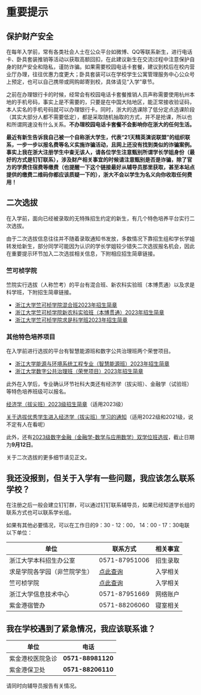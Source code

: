 <!-- 这是用来作为特别提示的信息，文件名称不动，但标题可以改动。 -->
# 重要提示

## 保护财产安全

在每年入学前，常有各类社会人士在公众平台如微博、QQ等联系新生，进行电话卡、卧具套装推销等活动以获取高额回扣，在此建议新生在交流过程中注意保护自身的财产安全和隐私，谨防诈骗。如果需要校园电话卡套餐，建议到校后在校内营业厅办理，往往优惠力度更大；卧具套装可以在学校学生公寓管理服务中心公众号上预定，也可以自己携带或网购邮寄到校，具体请见“入学”章节。

之前在办理银行卡的时候，经常会有校园电话卡套餐推销人员声称需要使用杭州本地的手机号码，事实上是不需要的，只要是在中国大陆地区，能正常接收验证码，本人实名的手机号码就可以办理银行卡。同时，浙大的选课除了低分定点选课阶段（其实大部分人都不需要低定），都是采取随机抽取的方式，并不是抢课，所以也和所谓网速没有什么关系。**不办理校园电话卡套餐不会影响你在浙大的任何生活。**

**最近有新生告诉我自己被一个自称浙大学生，代表“21天精英演说联盟”的组织联系，一步一步以报名费等名义实施诈骗活动，且网上还没有找到类似的诈骗案例。事实上我在浙大注册学生中查无该人，请各位学生注意甄别所谓学长学姐身份（最好的方式是钉钉联系），涉及财产相关事宜的时候请注意甄别是否是诈骗，除了官方的学费住宿费等缴费（也提醒一下这个链接最好从辅导员那里获取，甚至本站点提供的缴费二维码你都应该质疑一下的），浙大不会以学生为名义向你收取任何费用！**

## 二次选拔

在入学前，面向已经被录取的无特殊招生约定的新生，有几个特色培养平台实行二次选拔。

由于二次选拔信息往往并不随着录取通知书发放，多数情况下靠招生组和学长学姐转发给新生，部分同学可能因为认识的学长学姐较少错失二次选拔报名机会，因此在重要提示环节加入二次选拔相关信息，下附相应招生简章链接。

### 竺可桢学院

竺院实行选拔（人称竺考）的平台有混合班、新农科实验班（本博贯通）以及求是科学班，下附招生简章链接。

- [浙江大学竺可桢学院混合班2023年招生简章](https://mp.weixin.qq.com/s/c94zTTk9-qhte9uAqjeWpw)
- [浙江大学竺可桢学院新农科实验班（本博贯通）2023年招生简章](https://mp.weixin.qq.com/s/2x6v2yMEvz-6cUpCnHvgSQ)
- [浙江大学竺可桢学院求是科学班2023年招生简章](https://mp.weixin.qq.com/s/H_YmqMySKHf59aX9xzsKzw)

### 其他特色培养项目

在入学前进行选拔的平台有智慧能源班和数字公共治理班两个荣誉项目。

- [浙江大学能源与环境系统工程专业（智慧能源班）2023年招生简章](http://www.doe.zju.edu.cn/2023/0731/c74388a2786957/page.htm)
- [浙江大学数字公共治理班（荣誉项目）2023年招生简章](https://mp.weixin.qq.com/s/4JR5pEr3kdI6N-IL_ii5CQ)

此外在入学后，专业确认环节社科大类还有经济学（拔尖班）、金融学（试验班）等特色培养班级可以报名。

[经济学（拔尖班）2023级招生简章](https://mp.weixin.qq.com/s/BzuUs9p_GLBf7QUsMgkYrg)（适用2023级）

[关于选拔优秀学生进入经济学（拔尖班）学习的通知](https://mp.weixin.qq.com/s/cYvM0CsRqvvOMBXpwqZ9jg)（适用2022级和2021级，说不定有人在看呢）

此外，还有[2023级数字金融（金融学-数学与应用数学）双学位班选拔](https://mp.weixin.qq.com/s/VTb405Ev8cZEaom7_Ne1WA)，截止日期为**9月12日**。

关于二次选拔的更多细节请见正文。

## 我还没报到，但关于入学有一些问题，我应该怎么联系学校？

在注册之后一般会建立钉钉群，可以通过钉钉联系辅导员，如果已经知道学长组的联系方式也可以联系学长组。

如果有其他必要情况，可以在工作日的9：30 - 12：00， 14：00 - 17：30电联以下单位：

| 单位                         | 联系方式                                          | 相关事宜 |
| ---------------------------- | ------------------------------------------------- | -------- |
| 浙江大学本科招生办公室       | 0571-87951006                                     | 招生录取 |
| 求是学院各学园（非竺院学生） | [点此查询](http://qsxy.zju.edu.cn/30803/list.htm) | 入学相关 |
| 竺可桢学院                   | [点此查询](http://ckc.zju.edu.cn/34921/list.htm)  | 入学相关 |
| 浙江大学信息技术中心         | 0571-87951669                                     | 网络账户 |
| 紫金港宿管办                 | 0571-88206060                                     | 寝室相关 |

## 我在学校遇到了紧急情况，我应该联系谁？

| 单位             | 电话              |
| ---------------- | ----------------- |
| 紫金港校医院急诊 | **0571-88981120** |
| 紫金港保卫处     | **0571-88206110** |

请同时向辅导员报告有关情况。

